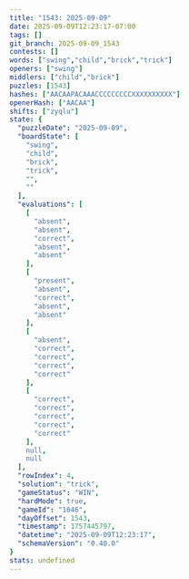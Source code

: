 ```yaml
---
title: "1543: 2025-09-09"
date: 2025-09-09T12:23:17-07:00
tags: []
git_branch: 2025-09-09_1543
contests: []
words: ["swing","child","brick","trick"]
openers: ["swing"]
middlers: ["child","brick"]
puzzles: [1543]
hashes: ["AACAAPACAAACCCCCCCCCXXXXXXXXXX"]
openerHash: ["AACAA"]
shifts: ["zyqlu"]
state: {
  "puzzleDate": "2025-09-09",
  "boardState": [
    "swing",
    "child",
    "brick",
    "trick",
    "",
    ""
  ],
  "evaluations": [
    [
      "absent",
      "absent",
      "correct",
      "absent",
      "absent"
    ],
    [
      "present",
      "absent",
      "correct",
      "absent",
      "absent"
    ],
    [
      "absent",
      "correct",
      "correct",
      "correct",
      "correct"
    ],
    [
      "correct",
      "correct",
      "correct",
      "correct",
      "correct"
    ],
    null,
    null
  ],
  "rowIndex": 4,
  "solution": "trick",
  "gameStatus": "WIN",
  "hardMode": true,
  "gameId": "1046",
  "dayOffset": 1543,
  "timestamp": 1757445797,
  "datetime": "2025-09-09T12:23:17",
  "schemaVersion": "0.40.0"
}
stats: undefined
---
```

<!-- more -->

